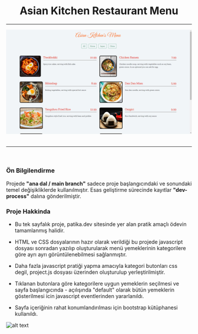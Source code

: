 
 <h1 align="center">Asian Kitchen Restaurant Menu</h1>

---

<div align="center">
    <img src="./asian_kitchen_menu_project_image_.png">
</div>

</br>


---

</br>

### Ön Bilgilendirme
Projede **"ana dal / main branch"** sadece proje başlangıcındaki ve sonundaki temel değişikliklerde kullanılmıştır. Esas geliştirme sürecinde kayıtlar **"dev-process"** dalına gönderilmiştir.

### Proje Hakkinda

* Bu tek sayfalık proje, patika.dev sitesinde yer alan pratik amaçlı ödevin tamamlanmış halidir.

* HTML ve CSS dosyalarının hazır olarak verildiği bu projede javascript dosyası sonradan yazılıp oluşturularak menü yemeklerinin kategorilere göre ayrı ayrı görüntülenebilmesi sağlanmıştır.

* Daha fazla javascript pratiği yapma amacıyla kategori butonları css degil, project.js dosyası üzerinden oluşturulup yerleştirilmiştir.

* Tıklanan butonlara göre kategorilere uygun yemeklerin seçilmesi ve sayfa başlangıcında - açılışında "default" olarak bütün yemeklerin gösterilmesi icin javascript eventlerinden yararlanıldı.

* Sayfa içeriğinin rahat konumlandırılması için bootstrap kütüphanesi kullanıldı.

![alt text](asian_kitchen_menu_image.png)